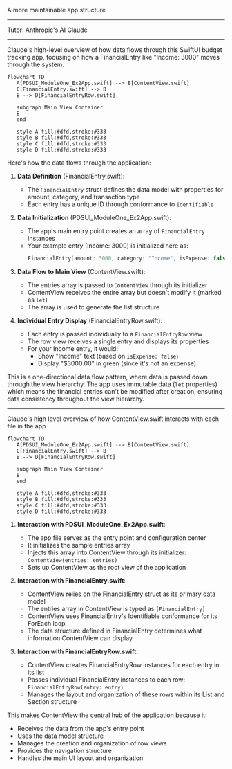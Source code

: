  A more maintainable app structure

- - - -

Tutor: Anthropic's AI Claude

- - - -

Claude's high-level overview of how data flows through this SwiftUI budget tracking app, focusing on how a FinancialEntry like "Income: 3000" moves through the system.



 ```mermaid
flowchart TD
    A[PDSUI_ModuleOne_Ex2App.swift] --> B[ContentView.swift]
    C[FinancialEntry.swift] --> B
    B --> D[FinancialEntryRow.swift]
    
    subgraph Main View Container
    B
    end
    
    style A fill:#dfd,stroke:#333
    style B fill:#dfd,stroke:#333
    style C fill:#dfd,stroke:#333
    style D fill:#dfd,stroke:#333
```



Here's how the data flows through the application:

1. **Data Definition** (FinancialEntry.swift):
   - The `FinancialEntry` struct defines the data model with properties for amount, category, and transaction type
   - Each entry has a unique ID through conformance to `Identifiable`

2. **Data Initialization** (PDSUI_ModuleOne_Ex2App.swift):
   - The app's main entry point creates an array of `FinancialEntry` instances
   - Your example entry (Income: 3000) is initialized here as:
     ```swift
     FinancialEntry(amount: 3000, category: "Income", isExpense: false)
     ```

3. **Data Flow to Main View** (ContentView.swift):
   - The entries array is passed to `ContentView` through its initializer
   - ContentView receives the entire array but doesn't modify it (marked as `let`)
   - The array is used to generate the list structure

4. **Individual Entry Display** (FinancialEntryRow.swift):
   - Each entry is passed individually to a `FinancialEntryRow` view
   - The row view receives a single entry and displays its properties
   - For your Income entry, it would:
     - Show "Income" text (based on `isExpense: false`)
     - Display "$3000.00" in green (since it's not an expense)

This is a one-directional data flow pattern, where data is passed down through the view hierarchy. The app uses immutable data (`let` properties) which means the financial entries can't be modified after creation, ensuring data consistency throughout the view hierarchy.

- - - -

Claude's high level overview of how ContentView.swift interacts with each file in the app



 ```mermaid
flowchart TD
    A[PDSUI_ModuleOne_Ex2App.swift] --> B[ContentView.swift]
    C[FinancialEntry.swift] --> B
    B --> D[FinancialEntryRow.swift]
    
    subgraph Main View Container
    B
    end
    
    style A fill:#dfd,stroke:#333
    style B fill:#dfd,stroke:#333
    style C fill:#dfd,stroke:#333
    style D fill:#dfd,stroke:#333
```


1. **Interaction with PDSUI_ModuleOne_Ex2App.swift**:
   - The app file serves as the entry point and configuration center
   - It initializes the sample entries array
   - Injects this array into ContentView through its initializer: `ContentView(entries: entries)`
   - Sets up ContentView as the root view of the application

2. **Interaction with FinancialEntry.swift**:
   - ContentView relies on the FinancialEntry struct as its primary data model
   - The entries array in ContentView is typed as `[FinancialEntry]`
   - ContentView uses FinancialEntry's Identifiable conformance for its ForEach loop
   - The data structure defined in FinancialEntry determines what information ContentView can display

3. **Interaction with FinancialEntryRow.swift**:
   - ContentView creates FinancialEntryRow instances for each entry in its list
   - Passes individual FinancialEntry instances to each row: `FinancialEntryRow(entry: entry)`
   - Manages the layout and organization of these rows within its List and Section structure

This makes ContentView the central hub of the application because it:
- Receives the data from the app's entry point
- Uses the data model structure
- Manages the creation and organization of row views
- Provides the navigation structure
- Handles the main UI layout and organization




